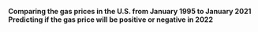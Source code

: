 
__Comparing the gas prices in the U.S. from January 1995 to January 2021__
__Predicting if the gas price will be positive or negative in 2022__

